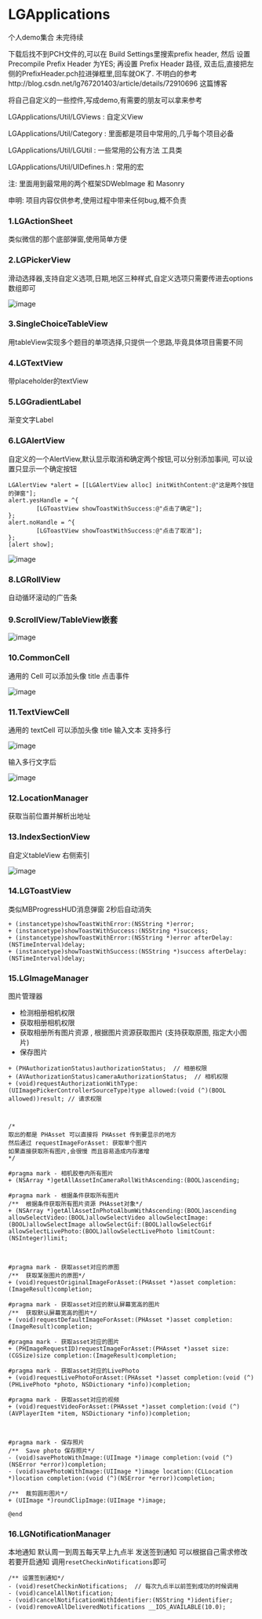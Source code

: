 # LGApplications
个人demo集合 未完待续

下载后找不到PCH文件的,可以在 Build Settings里搜索prefix header, 然后 设置 Precompile Prefix Header 为YES; 再设置 Prefix Header 路径, 双击后,直接把左侧的PrefixHeader.pch拉进弹框里,回车就OK了. 不明白的参考http://blog.csdn.net/lg767201403/article/details/72910696 这篇博客

将自己自定义的一些控件,写成demo,有需要的朋友可以拿来参考

LGApplications/Util/LGViews     :   自定义View

LGApplications/Util/Category    :   里面都是项目中常用的,几乎每个项目必备

LGApplications/Util/LGUtil      :   一些常用的公有方法 工具类

LGApplications/Util/UIDefines.h :   常用的宏

注:       里面用到最常用的两个框架SDWebImage 和 Masonry

申明:     项目内容仅供参考,使用过程中带来任何bug,概不负责

### 1.LGActionSheet                 
类似微信的那个底部弹窗,使用简单方便

### 2.LGPickerView                 
滑动选择器,支持自定义选项,日期,地区三种样式,自定义选项只需要传进去options数组即可

![image](https://github.com/MrLee767201403/LGApplications/blob/master/Gif/pickerView.png)


### 3.SingleChoiceTableView         
用tableView实现多个题目的单项选择,只提供一个思路,毕竟具体项目需要不同

### 4.LGTextView                   
带placeholder的textView

### 5.LGGradientLabel               
渐变文字Label

### 6.LGAlertView                   
自定义的一个AlertView,默认显示取消和确定两个按钮,可以分别添加事间, 可以设置只显示一个确定按钮

```
LGAlertView *alert = [[LGAlertView alloc] initWithContent:@"这是两个按钮的弹窗"];
alert.yesHandle = ^{
        [LGToastView showToastWithSuccess:@"点击了确定"];
};
alert.noHandle = ^{
        [LGToastView showToastWithSuccess:@"点击了取消"];
};
[alert show];
```

![image](https://github.com/MrLee767201403/LGApplications/blob/master/Gif/alertView.png)

### 8.LGRollView                    
自动循环滚动的广告条

### 9.ScrollView/TableView嵌套

![image](https://github.com/MrLee767201403/LGApplications/blob/master/Gif/scrollViews.gif)

### 10.CommonCell
通用的 Cell 可以添加头像 title  点击事件

![image](https://github.com/MrLee767201403/LGApplications/blob/master/Gif/CommonCell.png)

### 11.TextViewCell
通用的 textCell 可以添加头像 title  输入文本 支持多行

![image](https://github.com/MrLee767201403/LGApplications/blob/master/Gif/TextCell未输入.png)

输入多行文字后

![image](https://github.com/MrLee767201403/LGApplications/blob/master/Gif/TextCell输入多行文字.png)

### 12.LocationManager

获取当前位置并解析出地址

### 13.IndexSectionView

自定义tableView 右侧索引 

![image](https://github.com/MrLee767201403/LGApplications/blob/master/Gif/indexView.png)


### 14.LGToastView

类似MBProgressHUD消息弹窗 2秒后自动消失
```
+ (instancetype)showToastWithError:(NSString *)error;
+ (instancetype)showToastWithSuccess:(NSString *)success;
+ (instancetype)showToastWithError:(NSString *)error afterDelay:(NSTimeInterval)delay;
+ (instancetype)showToastWithSuccess:(NSString *)success afterDelay:(NSTimeInterval)delay;
```

### 15.LGImageManager
图片管理器 
- 检测相册相机权限
- 获取相册相机权限
- 获取相册所有图片资源 , 根据图片资源获取图片 (支持获取原图, 指定大小图片)
- 保存图片
```
+ (PHAuthorizationStatus)authorizationStatus;  // 相册权限
+ (AVAuthorizationStatus)cameraAuthorizationStatus;  // 相机权限
+ (void)requestAuthorizationWithType:(UIImagePickerControllerSourceType)type allowed:(void (^)(BOOL allowed))result; // 请求权限



/*
取出的都是 PHAsset 可以直接将 PHAsset 传到要显示的地方
然后通过 requestImageForAsset: 获取单个图片
如果直接获取所有图片,会很慢 而且容易造成内存激增
*/

#pragma mark - 相机胶卷内所有图片
+ (NSArray *)getAllAssetInCameraRollWithAscending:(BOOL)ascending;

#pragma mark - 根据条件获取所有图片
/**  根据条件获取所有图片资源 PHAsset对象*/
+ (NSArray *)getAllAssetInPhotoAlbumWithAscending:(BOOL)ascending allowSelectVideo:(BOOL)allowSelectVideo allowSelectImage:(BOOL)allowSelectImage allowSelectGif:(BOOL)allowSelectGif allowSelectLivePhoto:(BOOL)allowSelectLivePhoto limitCount:(NSInteger)limit;



#pragma mark - 获取asset对应的原图
/**  获取某张图片的原图*/
+ (void)requestOriginalImageForAsset:(PHAsset *)asset completion:(ImageResult)completion;

#pragma mark - 获取asset对应的默认屏幕宽高的图片
/**  获取默认屏幕宽高的图片*/
+ (void)requestDefaultImageForAsset:(PHAsset *)asset completion:(ImageResult)completion;

#pragma mark - 获取asset对应的图片
+ (PHImageRequestID)requestImageForAsset:(PHAsset *)asset size:(CGSize)size completion:(ImageResult)completion;

#pragma mark - 获取asset对应的LivePhoto
+ (void)requestLivePhotoForAsset:(PHAsset *)asset completion:(void (^)(PHLivePhoto *photo, NSDictionary *info))completion;

#pragma mark - 获取asset对应的视频
+ (void)requestVideoForAsset:(PHAsset *)asset completion:(void (^)(AVPlayerItem *item, NSDictionary *info))completion;



#pragma mark - 保存照片
/**  Save photo 保存照片*/
- (void)savePhotoWithImage:(UIImage *)image completion:(void (^)(NSError *error))completion;
- (void)savePhotoWithImage:(UIImage *)image location:(CLLocation *)location completion:(void (^)(NSError *error))completion;

/**  裁剪圆形图片*/
+ (UIImage *)roundClipImage:(UIImage *)image;

@end
```


### 16.LGNotificationManager
本地通知   默认周一到周五每天早上九点半 发送签到通知 可以根据自己需求修改 若要开启通知 调用`resetCheckinNotifications`即可

```
/** 设置签到通知*/
- (void)resetCheckinNotifications;  // 每次九点半以前签到成功的时候调用
- (void)cancelAllNotification;
- (void)cancelNotificationWithIdentifier:(NSString *)identifier;
- (void)removeAllDeliveredNotifications __IOS_AVAILABLE(10.0);
```
